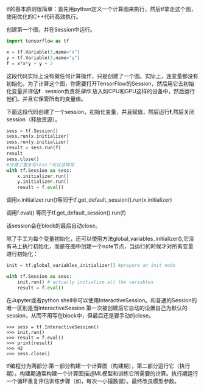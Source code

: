 tf的基本原则很简单：首先用python定义一个计算图来执行，然后tf拿走这个图，使用优化的C++代码高效执行。

创建第一个图，并在Session中运行。

```python
import tensorflow as tf

x = tf.Variable(3,name="x")
y = tf.Variable(3,name="y")
f = x*x*y + y + 2
```

这段代码实际上没有做任何计算操作，只是创建了一个图。实际上，连变量都没有初始化。为了计算这个图，你需要打开TensorFlow的Session，然后用它去初始化变量并评估**f** . session负责将*操作* 放入如CPU和GPU这样的设备中，然后运行他们。并且它保管所有的变量值。

下面这段代码创建了一个session，初始化变量，并且赋值，然后运行**f**,然后关闭session（释放资源）。

```python
sess = tf.Session()
sess.run(x.initializer)
sess.run(y.initializer)
result = sess.run(f)
result
sess.close()
#厌倦了重复写sess？可以这样写
with tf.Session as sess:
    x.initializer.run()
    y.initializer.run()
    result = f.eval()
```

调用x.initializer.run()等同于tf.get_default_session().run(x.initializer)

调用f.eval() 等同于tf.get_default_session().run(f)

该session会在block的最后自动close。

除了手工为每个变量初始化，还可以使用方法global_variables_initializer(),它没有马上执行初始化，而是在图中创建一个note节点，当运行的时候才对所有变量进行初始化：

```python
init = tf.global_variables_initializer() #prepare an init node

with tf.Session as sess:
    init.run() # actually initialize all the variables
    result = f.eval()
```

在Jupyter或者python shell中可以使用InteractiveSession。和普通的Session的唯一区别是当InteractiveSession 第一次被创建后它自动的设置自己为默认的session，从而不用写在block中，但最后还是要手动的close。

```
>>> sess = tf.InteractiveSession()
>>> init.run()
>>> result = f.eval()
>>> print(result)
>>> 42
>>> sess.close()
```

tf编程分为两部分:第一部分构建一个计算图（构建期），第二部分运行它（执行期）。构建期通常构建一个计算图描述ML模型和训练它所需要的计算。执行期运行一个循环重复评估训练步骤（如，每次一小撮数据）。最终改良模型参数。

